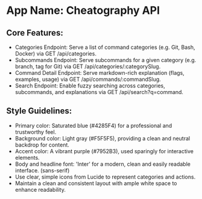 # **App Name**: Cheatography API

## Core Features:

- Categories Endpoint: Serve a list of command categories (e.g. Git, Bash, Docker) via GET /api/categories.
- Subcommands Endpoint: Serve subcommands for a given category (e.g. branch, tag for Git) via GET /api/categories/:categorySlug.
- Command Detail Endpoint: Serve markdown-rich explanation (flags, examples, usage) via GET /api/commands/:commandSlug.
- Search Endpoint: Enable fuzzy searching across categories, subcommands, and explanations via GET /api/search?q=command.

## Style Guidelines:

- Primary color: Saturated blue (#4285F4) for a professional and trustworthy feel.
- Background color: Light gray (#F5F5F5), providing a clean and neutral backdrop for content.
- Accent color: A vibrant purple (#7952B3), used sparingly for interactive elements.
- Body and headline font: 'Inter' for a modern, clean and easily readable interface. (sans-serif)
- Use clear, simple icons from Lucide to represent categories and actions.
- Maintain a clean and consistent layout with ample white space to enhance readability.